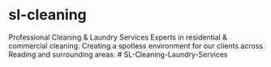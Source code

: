# sl-cleaning
Professional Cleaning &amp; Laundry Services Experts in residential &amp; commercial cleaning. Creating a spotless environment for our clients across Reading and surrounding areas.
#   S L - C l e a n i n g - L a u n d r y - S e r v i c e s  
 